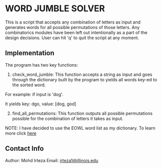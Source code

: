 WORD JUMBLE SOLVER
==================

This is a script that accepts any combination of letters as input and generates words for all possible permutations of those letters. Any combinatorics modules have been left out intentionally as a part of the design decisions. User can hit 'q' to quit the script at any moment.

Implementation
--------------

The program has two key functions:

1. check_word_jumble: This function accepts a string as input and goes through the dictionary built by the program to yields all words key-ed to the sorted word.

For example: if input is 'dog'.

It yields key: dgo, value: [dog, god]

2. find_all_permutations: This function outputs all possible permutations possible for the combination of letters it takes as input.

NOTE: I have decided to use the EOWL word list as my dictionary. To learn more click [here](http://dreamsteep.com/projects/the-english-open-word-list.html)

Contact Info
------------

Author: Mohd Irteza
Email: irteza1@illinois.edu